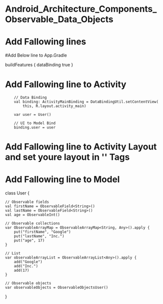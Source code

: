 # Android_Architecture_Components_Observable_Data_Objects

# Add Fallowing lines

#Add Below line to App.Gradle

buildFeatures {
        dataBinding true
    }
    
    
# Add Fallowing line to Activity

        // Data Binding
        val binding: ActivityMainBinding = DataBindingUtil.setContentView(
            this, R.layout.activity_main)

        var user = User()
        
        // UI to Model Bind
        binding.user = user
        
# Add Fallowing line to Activity Layout and set youre layout in '<layot>' Tags

<layout xmlns:app="http://schemas.android.com/apk/res-auto"
    xmlns:tools="http://schemas.android.com/tools"
    xmlns:android="http://schemas.android.com/apk/res/android">
    <data>
        <variable name="user" type="com.example.generatedbindingclasses.User"/>
    </data>
</layout>

# Add Fallowing line to Model

class User {

    // Observable fields
    val firstName = ObservableField<String>()
    val lastName = ObservableField<String>()
    val age = ObservableInt()

    // Observable collections
    var ObservableArrayMap = ObservableArrayMap<String, Any>().apply {
        put("firstName", "Google")
        put("lastName", "Inc.")
        put("age", 17)
    }

    // List
    var observableArrayList = ObservableArrayList<Any>().apply {
        add("Google")
        add("Inc.")
        add(17)
    }

    // Observable objects
    var observableObjects = ObservableObjectsUser()
}

